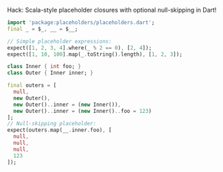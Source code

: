 Hack: Scala-style placeholder closures with optional null-skipping in Dart!

```dart
import 'package:placeholders/placeholders.dart';
final _ = $_, __ = $__;

// Simple placeholder expressions:
expect([1, 2, 3, 4].where(_ % 2 == 0), [2, 4]);
expect([1, 10, 100].map(_.toString().length), [1, 2, 3]);

class Inner { int foo; }
class Outer { Inner inner; }

final outers = [
  null,
  new Outer(),
  new Outer()..inner = (new Inner()),
  new Outer()..inner = (new Inner()..foo = 123)
];
// Null-skipping placeholder:
expect(outers.map(__.inner.foo), [
  null,
  null,
  null,
  123
]);
```
